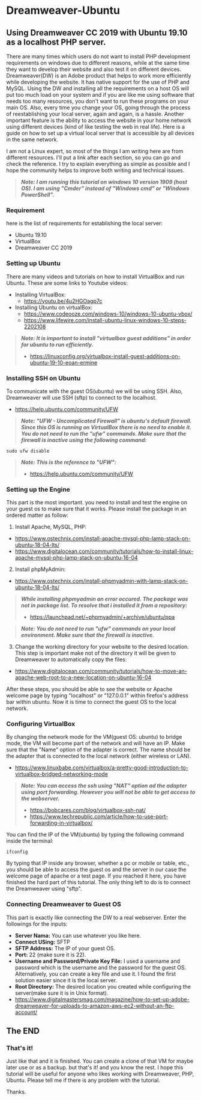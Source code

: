 # Dreamweaver-Ubuntu
## Using Dreamweaver CC 2019 with Ubuntu 19.10 as a localhost PHP server.

There are many times which users do not want to install PHP development requirements on windows due to different reasons, while at the same time they want to develop their website and also test it on different devices. Dreamweaver(DW) is an Adobe product that helps to work more efficiently while developing the website. It has native support for the use of PHP and MySQL. Using the DW and installing all the requirements on a host OS will put too much load on your system and if you are like me using software that needs too many resources, you don't want to run these programs on your main OS. Also, every time you change your OS, going through the process of reestablishing your local server, again and again, is a hassle. Another important feature is the ability to access the website in your home network using different devices (kind of like testing the web in real life). Here is a guide on how to set up a virtual local server that is accessible by all devices in the same network.

I am not a Linux expert, so most of the things I am writing here are from different resources. I'll put a link after each section, so you can go and check the reference. I try to explain everything as simple as possible and I hope the community helps to improve both writing and technical issues.

>*__Note: I am running this tutorial on windows 10 version 1909 (host OS). I am using "Cmder" instead of "Windows cmd" or "Windows PowerShell".__*

### Requirement

here is the list of requirements for establishing the local server:
* Ubuntu 19.10
* VirtualBox
* Dreamweaver CC 2019


### Setting up Ubuntu

There are many videos and tutorials on how to install VirtualBox and run Ubuntu. These are some links to Youtube videos:
* Installing VirtualBox: 
  * https://youtu.be/4u2HGOagp7c
* Installing Ubuntu on virtualBox: 
  * https://www.codeooze.com/windows-10/windows-10-ubuntu-vbox/
  * https://www.lifewire.com/install-ubuntu-linux-windows-10-steps-2202108
  
  
>*__Note: It is important to install "virtualbox guest additions" in order for ubuntu to run efficiently.__*
>* https://linuxconfig.org/virtualbox-install-guest-additions-on-ubuntu-19-10-eoan-ermine


### Installing SSH on Ubuntu

To communicate with the guest OS(ubuntu) we will be using SSH. Also, Dreamweaver will use SSH (sftp) to connect to the localhost.
* https://help.ubuntu.com/community/UFW

>*__Note: "UFW - Uncomplicated Firewall" is ubuntu's default firewall. Since this OS is running on VirtualBox there is no need to enable it. You do not need to run the "ufw" commands. Make sure that the firewall is inactive using the following command:__*
```
sudo ufw disable
```
>*__Note: This is the reference to "UFW":__*
>* https://help.ubuntu.com/community/UFW

### Setting up the Engine

This part is the most important. you need to install and test the engine on your guest os to make sure that it works. Please install the package in an ordered matter as follow:

1. Install Apache, MySQL, PHP: 
* https://www.ostechnix.com/install-apache-mysql-php-lamp-stack-on-ubuntu-18-04-lts/
* https://www.digitalocean.com/community/tutorials/how-to-install-linux-apache-mysql-php-lamp-stack-on-ubuntu-16-04
 
2. Install phpMyAdmin: 
* https://www.ostechnix.com/install-phpmyadmin-with-lamp-stack-on-ubuntu-18-04-lts/

>*__While installing phpmyadmin an error occured. The package was not in package list. To resolve that i installed it from a repository:__*
>* https://launchpad.net/~phpmyadmin/+archive/ubuntu/ppa

>*__Note: You do not need to run "ufw" commands on your local environment. Make sure that the firewall is inactive.__*

3. Change the working directory for your website to the desired location. This step is important make not of the directory it will be given to Dreamweaver to automatically copy the files:
* https://www.digitalocean.com/community/tutorials/how-to-move-an-apache-web-root-to-a-new-location-on-ubuntu-16-04

After these steps, you should be able to see the website or Apache welcome page by typing "localhost" or "127.0.0.1" within firefox's address bar within ubuntu. Now it is time to connect the guest OS to the local network.

### Configuring VirtualBox

By changing the network mode for the VM(guest OS: ubuntu) to bridge mode, the VM will become part of the network and will have an IP. Make sure that the "Name" option of the adapter is correct. The name should be the adapter that is connected to the local network (either wireless or LAN). 
* https://www.linuxbabe.com/virtualbox/a-pretty-good-introduction-to-virtualbox-bridged-networking-mode
>*__Note: You can access the ssh using "NAT" option ad the adapter using port forwarding. However you will not be able to get access to the webserver.__*
>* https://bobcares.com/blog/virtualbox-ssh-nat/
>* https://www.techrepublic.com/article/how-to-use-port-forwarding-in-virtualbox/

You can find the IP of the VM(ubuntu) by typing the following command inside the terminal:
```
ifconfig
```
By typing that IP inside any browser, whether a pc or mobile or table, etc., you should be able to access the guest os and the server in our case the welcome page of apache or a test page. If you reached it here, you have finished the hard part of this tutorial. The only thing left to do is to connect the Dreamweaver using "sftp".

### Connecting Dreamweaver to Guest OS

This part is exactly like connecting the DW to a real webserver. Enter the followings for the inputs:
* **Server Nama:** You can use whatever you like here.
* **Connect USing:** SFTP
* **SFTP Address:** The IP of your guest OS.
* **Port:** 22 (make sure it is 22).
* **Username and Password/Private Key File:** I used a username and password which is the username and the password for the guest OS. Alternatively, you can create a key file and use it. I found the first solution easier since it is the local server.
* **Root Directory:** The desired location you created while configuring the server(make sure it is in Unix format).
* https://www.digitalmastersmag.com/magazine/how-to-set-up-adobe-dreamweaver-for-uploads-to-amazon-aws-ec2-without-an-ftp-account/


## The END
### That's it!
Just like that and it is finished. You can create a clone of that VM for maybe later use or as a backup. but that's it! and you know the rest. I hope this tutorial will be useful for anyone who likes working with Dreamweaver, PHP, Ubuntu. Please tell me if there is any problem with the tutorial. 

Thanks.
